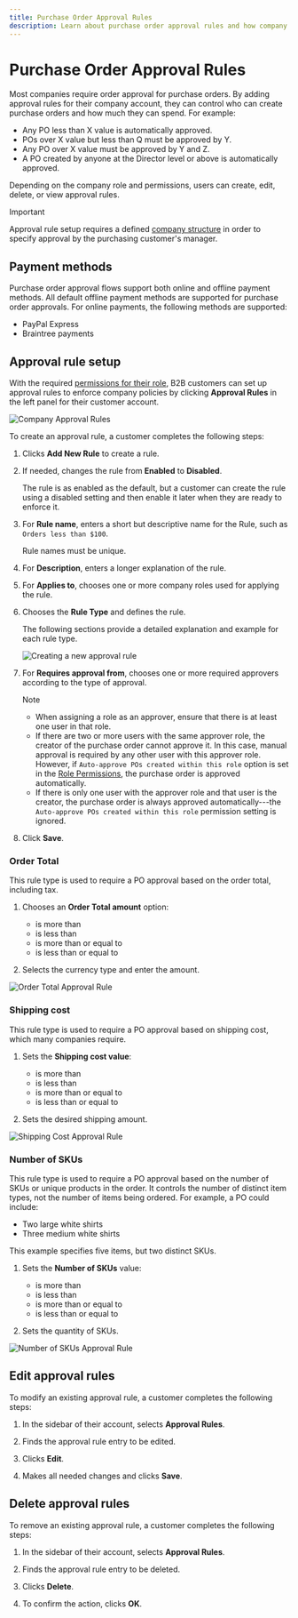 ```yaml
---
title: Purchase Order Approval Rules
description: Learn about purchase order approval rules and how company administrators can define them on the storefront.
---
```

# Purchase Order Approval Rules

Most companies require order approval for purchase orders. By adding approval rules for their company account, they can control who can create purchase orders and how much they can spend. For example:

* Any PO less than X value is automatically approved.
* POs over X value but less than Q must be approved by Y.
* Any PO over X value must be approved by Y and Z.
* A PO created by anyone at the Director level or above is automatically approved.

Depending on the company role and permissions, users can create, edit, delete, or view approval rules.

>[!IMPORTANT]
>
>Approval rule setup requires a defined [company structure](account-company-structure.md) in order to specify approval by the purchasing customer's manager.

## Payment methods

Purchase order approval flows support both online and offline payment methods. All default offline payment methods are supported for purchase order approvals. For online payments, the following methods are supported:

* PayPal Express
* Braintree payments


## Approval rule setup

With the required [permissions for their role](account-company-roles-permissions.md), B2B customers can set up approval rules to enforce company policies by clicking **Approval Rules** in the left panel for their customer account.

![Company Approval Rules](./assets/approval-rules.png)<!--- zoom --->

To create an approval rule, a customer completes the following steps:

1. Clicks **Add New Rule** to create a rule.

1. If needed, changes the rule from **Enabled** to **Disabled**.

   The rule is as enabled as the default, but a customer can create the rule using a disabled setting and then enable it later when they are ready to enforce it.

1. For **Rule name**, enters a short but descriptive name for the Rule, such as `Orders less than $100`.

   Rule names must be unique.

1. For **Description**, enters a longer explanation of the rule.

1. For **Applies to**, chooses one or more company roles used for applying the rule.

1. Chooses the **Rule Type** and defines the rule.

   The following sections provide a detailed explanation and example for each rule type.

   ![Creating a new approval rule](./assets/approval-rules-create.png)<!--- zoom --->

1. For **Requires approval from**, chooses one or more required approvers according to the type of approval.

   >[!NOTE]
   >
   >* When assigning a role as an approver, ensure that there is at least one user in that role.
   >* If there are two or more users with the same approver role, the creator of the purchase order cannot approve it. In this case, manual approval is required by any other user with this approver role. However, if `Auto-approve POs created within this role` option is set in the [Role Permissions](account-company-roles-permissions.md), the purchase order is approved automatically.
   >* If there is only one user with the approver role and that user is the creator, the purchase order is always approved automatically---the `Auto-approve POs created within this role` permission setting is ignored.

1. Click **Save**.

### Order Total

This rule type is used to require a PO approval based on the order total, including tax.

1. Chooses an **Order Total amount** option:

   * is more than
   * is less than
   * is more than or equal to
   * is less than or equal to

1. Selects the currency type and enter the amount.

![Order Total Approval Rule](./assets/approval-rules-order-total.png)<!--- zoom --->

### Shipping cost

This rule type is used to require a PO approval based on shipping cost, which many companies require.

1. Sets the **Shipping cost value**:

   * is more than
   * is less than
   * is more than or equal to
   * is less than or equal to

1. Sets the desired shipping amount.

![Shipping Cost Approval Rule](./assets/approval-rules-shipping-cost.png)<!--- zoom --->

### Number of SKUs

This rule type is used to require a PO approval based on the number of SKUs or unique products in the order. It controls the number of distinct item types, not the number of items being ordered. For example, a PO could include:

* Two large white shirts
* Three medium white shirts

This example specifies five items, but two distinct SKUs.

1. Sets the **Number of SKUs** value:

   * is more than
   * is less than
   * is more than or equal to
   * is less than or equal to

1. Sets the quantity of SKUs.

![Number of SKUs Approval Rule](./assets/approval-rules-number-skus.png)<!--- zoom --->

## Edit approval rules

To modify an existing approval rule, a customer completes the following steps:

1. In the sidebar of their account, selects **Approval Rules**.

1. Finds the approval rule entry to be edited.

1. Clicks **Edit**.

1. Makes all needed changes and clicks **Save**.

## Delete approval rules

To remove an existing approval rule, a customer completes the following steps:

1. In the sidebar of their account, selects **Approval Rules**.

1. Finds the approval rule entry to be deleted.

1. Clicks **Delete**.

1. To confirm the action, clicks **OK**.
